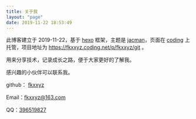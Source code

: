 ```yaml
---
title: 关于我
layout: "page"
date: 2019-11-22 18:53:49
---
```




此博客建立于 2019-11-22，基于 [hexo](https://hexo.io/) 框架，主题是 [jacman](https://github.com/wuchong/jacman)，页面在 [coding](https://coding.net/) 上托管，项目地址为 https://fkxxyz.coding.net/p/fkxxyz/git 。

用来分享技术，记录成长之路，便于大家更好的了解我。

感兴趣的小伙伴可以联系我。

github： [fkxxyz](https://github.com/fkxxyz)

Email：fkxxyz@163.com

QQ：[396519827](tencent://message/?Menu=yes&uin=396519827&Site=&Service=201&sigT=ea6900e4512ad8b58da878037641291ed697bb55cec2278659d82fe191f63a4d7af5f0fcc717dd16c6679bc9244eafee&sigU=ec4e4c7844eb99e785d57bef70ca04391b3dcd69ad73da94e5a2c1b4943c71e8a23b2b48a797df4b)

